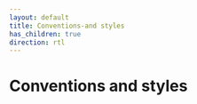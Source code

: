 ```yaml
---
layout: default
title: Conventions-and styles
has_children: true
direction: rtl
---
```


# Conventions and styles
